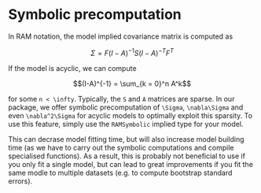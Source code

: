 # Symbolic precomputation

In RAM notation, the model implied covariance matrix is computed as

```math
\Sigma = F(I-A)^{-1}S(I-A)^{-T}F^T
```

If the model is acyclic, we can compute

```math
(I-A)^{-1} = \sum_{k = 0}^n A^k
```

for some ``n < \infty``.
Typically, the ``S`` and ``A`` matrices are sparse. In our package, we offer symbolic precomputation of ``\Sigma``, ``\nabla\Sigma`` and even ``\nabla^2\Sigma`` for acyclic models to optimally exploit this sparsity. To use this feature, simply use the `RAMSymbolic` implied type for your model.

This can decrase model fitting time, but will also increase model building time (as we have to carry out the symbolic computations and compile specialised functions). As a result, this is probably not beneficial to use if you only fit a single model, but can lead to great improvements if you fit the same modle to multiple datasets (e.g. to compute bootstrap standard errors).